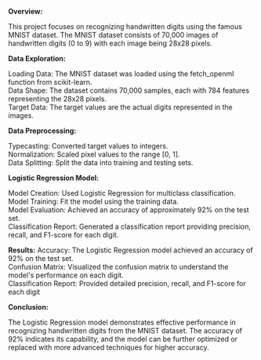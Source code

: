 **Overview:**

This project focuses on recognizing handwritten digits using the famous MNIST dataset. The MNIST dataset consists of 70,000 images of handwritten digits (0 to 9) with each image being 28x28 pixels.

**Data Exploration:**

Loading Data: The MNIST dataset was loaded using the fetch_openml function from scikit-learn.<br />
Data Shape: The dataset contains 70,000 samples, each with 784 features representing the 28x28 pixels.<br />
Target Data: The target values are the actual digits represented in the images.

**Data Preprocessing:**

Typecasting: Converted target values to integers.<br />
Normalization: Scaled pixel values to the range [0, 1].<br />
Data Splitting: Split the data into training and testing sets.

**Logistic Regression Model:**

Model Creation: Used Logistic Regression for multiclass classification.<br />
Model Training: Fit the model using the training data.<br />
Model Evaluation: Achieved an accuracy of approximately 92% on the test set.<br />
Classification Report: Generated a classification report providing precision, recall, and F1-score for each digit.

**Results:**
Accuracy: The Logistic Regression model achieved an accuracy of 92% on the test set.<br />
Confusion Matrix: Visualized the confusion matrix to understand the model's performance on each digit.<br />
Classification Report: Provided detailed precision, recall, and F1-score for each digit

**Conclusion:**

The Logistic Regression model demonstrates effective performance in recognizing handwritten digits from the MNIST dataset. The accuracy of 92% indicates its capability, and the model can be further optimized or replaced with more advanced techniques for higher accuracy.
